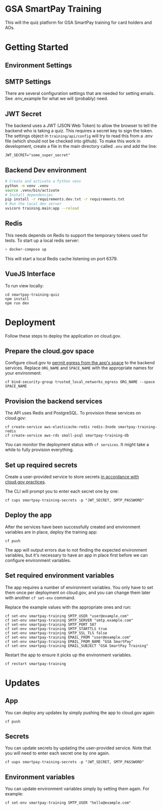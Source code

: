 # GSA SmartPay Training

This will the quiz platform for GSA SmartPay training for card holders and AOs.

# Getting Started

## Environment Settings

## SMTP Settings
There are several configuration settings that are needed for setting emails. See .env_example for what we will (probably) need.

## JWT Secret
The backend uses a JWT (JSON Web Token) to allow the browser to tell the backend who is taking a quiz. This requires a secret key to sign the token. The settings object in `training/api/config` will try to read this from a .env file (which should not be checked into github). To make this work in development, create a file in the main directory called `.env` and add the line:

```
JWT_SECRET="some_super_secret"
```

## Backend Dev environment

``` sh
# Create and activate a Python venv
python -m venv .venv
source .venv/bin/activate
# Install dependencies
pip install -r requirements.dev.txt -r requirements.txt
# Run the local dev server
uvicorn training.main:app --reload
```

## Redis

This needs depends on Redis to support the temporary tokens used for tests. To start up a local redis server:

``` sh
> docker-compose up
```
This will start a local Redis cache listening on port 6379.


## VueJS Interface
To run view locally:
```
cd smartpay-training-quiz
npm install
npm run dev
```

# Deployment

Follow these steps to deploy the application on cloud.gov.

## Prepare the cloud.gov space

Configure cloud.gov to [permit egress from the app's space](https://cloud.gov/docs/management/space-egress/) to the backend services. Replace `ORG_NAME` and `SPACE_NAME` with the appropriate names for your environment:

```
cf bind-security-group trusted_local_networks_egress ORG_NAME --space SPACE_NAME
```

## Provision the backend services

The API uses Redis and PostgreSQL. To provision these services on cloud.gov:

```
cf create-service aws-elasticache-redis redis-3node smartpay-training-redis
cf create-service aws-rds small-psql smartpay-training-db
```

You can monitor the deployment status with `cf services`. It might take a while to fully provision everything.

## Set up required secrets

Create a user-provided service to store secrets [in accordance with cloud.gov practices](https://cloud.gov/docs/deployment/production-ready/#protect-access-to-sensitive-credentials).

The CLI will prompt you to enter each secret one by one:

```
cf cups smartpay-training-secrets -p "JWT_SECRET, SMTP_PASSWORD"
```

## Deploy the app

After the services have been successfully created and environment variables are in place, deploy the training app:

```
cf push
```

The app will output errors due to not finding the expected environment variables, but it's necessary to have an app in place first before we can configure environment variables.

## Set required environment variables

The app requires a number of environment variables. You only have to set them once per deployment on cloud.gov, and you can change them later with another `cf set-env` command.

Replace the example values with the appropriate ones and run:

```
cf set-env smartpay-training SMTP_USER "user@example.com"
cf set-env smartpay-training SMTP_SERVER "smtp.example.com"
cf set-env smartpay-training SMTP_PORT 587
cf set-env smartpay-training SMTP_STARTTLS true
cf set-env smartpay-training SMTP_SSL_TLS false
cf set-env smartpay-training EMAIL_FROM "user@example.com"
cf set-env smartpay-training EMAIL_FROM_NAME "GSA SmartPay"
cf set-env smartpay-training EMAIL_SUBJECT "GSA SmartPay Training"
```

Restart the app to ensure it picks up the environment variables.

```
cf restart smartpay-training
```

# Updates

## App

You can deploy any updates by simply pushing the app to cloud.gov again:

```
cf push
```

## Secrets

You can update secrets by updating the user-provided service. Note that you will need to enter each secret one by one again.

```
cf uups smartpay-training-secrets -p "JWT_SECRET, SMTP_PASSWORD"
```

## Environment variables

You can update environment variables simply by setting them again. For example:

```
cf set-env smartpay-training SMTP_USER "hello@example.com"
```
